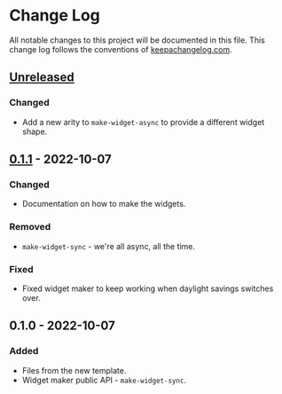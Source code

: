 # Change Log
All notable changes to this project will be documented in this file. This change log follows the conventions of [keepachangelog.com](http://keepachangelog.com/).

## [Unreleased]
### Changed
- Add a new arity to `make-widget-async` to provide a different widget shape.

## [0.1.1] - 2022-10-07
### Changed
- Documentation on how to make the widgets.

### Removed
- `make-widget-sync` - we're all async, all the time.

### Fixed
- Fixed widget maker to keep working when daylight savings switches over.

## 0.1.0 - 2022-10-07
### Added
- Files from the new template.
- Widget maker public API - `make-widget-sync`.

[Unreleased]: https://github.com/raoul/hello-api/compare/0.1.1...HEAD
[0.1.1]: https://github.com/raoul/hello-api/compare/0.1.0...0.1.1
